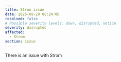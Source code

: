 ```yaml
---
title: Strom issue
date: 2025-08-20 08:24:00 
resolved: false
# Possible severity levels: down, disrupted, notice
severity: disrupted
affected:
  - Strom
section: issue
---
```


There is an issue with Strom
 
